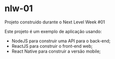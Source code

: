 # nlw-01
Projeto construido durante o Next Level Week #01

Este projeto é um exemplo de aplicação usando:
- NodeJS para construir uma API para o back-end;
- ReactJS para construir o front-end web;
- React Native para construir a versão mobile;
